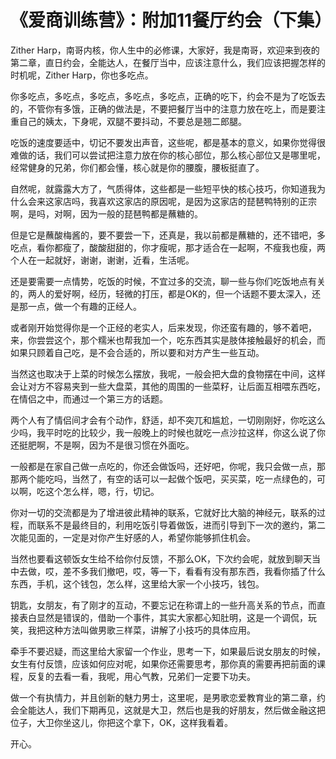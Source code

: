 # 《爱商训练营》：附加11餐厅约会（下集）

Zither Harp，南哥内核，你人生中的必修课，大家好，我是南哥，欢迎来到夜的第二章，直日约会，全能达人，在餐厅当中，应该注意什么，我们应该把握怎样的时机呢，Zither Harp，你也多吃点。

你多吃点，多吃点，多吃点，多吃点，多吃点，正确的吃下，约会不是为了吃饭去的，不管你有多饿，正确的做法是，不要把餐厅当中的注意力放在吃上，而是要注重自己的姨太，下身呢，双腿不要抖动，不要总是翘二郎腿。

吃饭的速度要适中，切记不要发出声音，这些呢，都是基本的意义，如果你觉得很难做的话，我们可以尝试把注意力放在你的核心部位，那么核心部位又是哪里呢，经常健身的兄弟，你们都会懂，核心就是你的腰腹，腰板挺直了。

自然呢，就露露大方了，气质得体，这些都是一些短平快的核心技巧，你知道我为什么会来这家店吗，我喜欢这家店的原因呢，是因为这家店的琵琶鸭特别的正宗啊，是吗，对啊，因为一般的琵琶鸭都是蘸糖的。

但是它是蘸酸梅酱的，要不要尝一下，还真是，我以前都是蘸糖的，还不错吧，多吃点，看你都瘦了，酸酸甜甜的，你才瘦呢，那才适合在一起啊，不瘦我也瘦，两个人在一起就好，谢谢，谢谢，近看，生活呢。

还是要需要一点情势，吃饭的时候，不宜过多的交流，聊一些与你们吃饭地点有关的，两人的爱好啊，经历，轻微的打压，都是OK的，但一个话题不要太深入，还是那一点，做一个有趣的正经人。

或者刚开始觉得你是一个正经的老实人，后来发现，你还蛮有趣的，够不着吧，来，你尝尝这个，那个糯米也帮我加一个，吃东西其实是肢体接触最好的机会，而如果只顾着自己吃，是不会合适的，所以要和对方产生一些互动。

当然这也取决于上菜的时候怎么摆放，我呢，一般会把大盘的食物摆在中间，这样会让对方不容易夹到一些大盘菜，其他的周围的一些菜籽，让后面互相喂东西吃，在情侣之中，而通过一个第三方的话题。

两个人有了情侣间才会有个动作，舒适，却不突兀和尴尬，一切刚刚好，你吃这么少吗，我平时吃的比较少，我一般晚上的时候也就吃一点沙拉这样，你这么说了你还挺肥啊，不是啊，因为不是很习惯在外面吃。

一般都是在家自己做一点吃的，你还会做饭吗，还好吧，你呢，我只会做一点，那那两个能吃吗，当然了，有空的话可以一起做个饭吧，买买菜，吃一点绿色的，可以啊，吃这个怎么样，嗯，行，切记。

你对一切的交流都是为了增进彼此精神的联系，它就好比大脑的神经元，联系的过程，而联系不是最终目的，利用吃饭引导着做饭，进而引导到下一次的邀约，第二次能见面的，一定是对你产生好感的人，希望你能够抓住机会。

当然也要看这顿饭女生给不给你付反馈，不那么OK，下次约会呢，就放到聊天当中去做，哎，差不多我们撤吧，哎，等一下，看看有没有那东西，我看你插了什么东西，手机，这个钱包，怎么样，这里给大家一个小技巧，钱包。

钥匙，女朋友，有了刚才的互动，不要忘记在称谓上的一些升高关系的节点，而直接表白显然是错误的，借助一个事件，其实大家都心知肚明，这是一个调侃，玩笑，我把这种方法叫做男歌三样菜，讲解了小技巧的具体应用。

牵手不要迟疑，而这里给大家留一个作业，思考一下，如果最后说女朋友的时候，女生有付反馈，应该如何应对呢，如果你还需要思考，那你真的需要再把前面的课程，反复的去看一看，我呢，用心气教，兄弟们一定要下功夫。

做一个有执情力，并且创新的魅力男士，这里呢，是男歌恋爱教育业的第二章，约会全能达人，我们下期再见，这就是大卫，然后也是我的好朋友，然后做金融这把位子，大卫你坐这儿，你把这个拿下，OK，这样我看着。

开心。